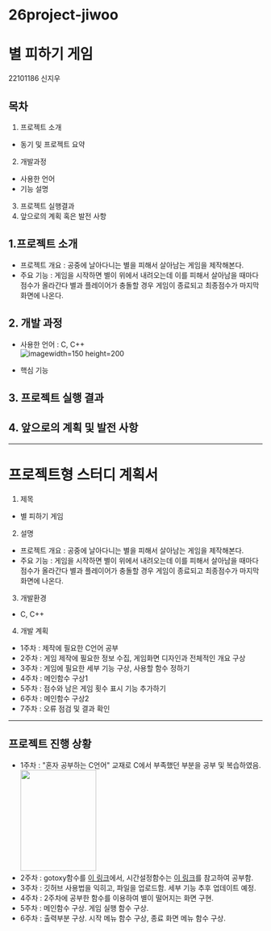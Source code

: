 # 26project-jiwoo

# 별 피하기 게임
22101186 신지우

## 목차
1. 프로젝트 소개
 - 동기 및 프로젝트 요약
2. 개발과정
 - 사용한 언어
 - 기능 설명
3. 프로젝트 실행결과
4. 앞으로의 계획 혹은 발전 사항

## 1.프로젝트 소개
- 프로젝트 개요 : 공중에 날아다니는 별을 피해서 살아남는 게임을 제작해본다.
- 주요 기능 : 게임을 시작하면 별이 위에서 내려오는데 이를 피해서 살아남을 때마다 점수가 올라간다 별과 플레이어가 충돌할 경우 게임이 종료되고 최종점수가 마지막 화면에 나온다.

## 2. 개발 과정
- 사용한 언어 : C, C++
<br> ![image](https://user-images.githubusercontent.com/90715224/188795705-068ad1cf-b536-4a47-9c59-9d84953afb85.png)width=150 height=200

 
- 핵심 기능

## 3. 프로젝트 실행 결과
## 4. 앞으로의 계획 및 발전 사항


---
# 프로젝트형 스터디 계획서

1. 제목
- 별 피하기 게임

2. 설명
- 프로젝트 개요 : 공중에 날아다니는 별을 피해서 살아남는 게임을 제작해본다.
- 주요 기능 : 게임을 시작하면 별이 위에서 내려오는데 이를 피해서 살아남을 때마다 점수가 올라간다 별과 플레이어가 충돌할 경우 게임이 종료되고 최종점수가 마지막 화면에 나온다.

3. 개발환경
- C, C++

4. 개발 계획
- 1주차 : 제작에 필요한 C언어 공부
- 2주차 : 게임 제작에 필요한 정보 수집, 게임화면 디자인과 전체적인 개요 구상
- 3주차 : 게임에 필요한 세부 기능 구상, 사용할 함수 정하기
- 4주차 : 메인함수 구상1
- 5주차 : 점수와 남은 게임 횟수 표시 기능 추가하기
- 6주차 : 메인함수 구상2
- 7주차 : 오류 점검 및 결과 확인

---

## 프로젝트 진행 상황
- 1주차 : "혼자 공부하는 C언어" 교재로 C에서 부족했던 부분을 공부 및 복습하였음.<br> <img src="https://lh5.googleusercontent.com/IiWWJU3sTd4_0VLzoBktoQa0J9BDWW4d7Ljn6Jmc8Bh8Y1Pioh-ZS3BnBaUpEMKXUnAOWjU9WwrcV8t3ZOMmcKqA-qmxrpMRhvQMPs8ZhXCbrVit_vyCPTi2yYef4_qInD4bNUFD" width=150 height=200></img>
- 2주차 : gotoxy함수를 [이 링크](https://hyomyo.tistory.com/27)에서, 시간설정함수는 [이 링크](https://hyomyo.tistory.com/20?category=820372)를 참고하여 공부함.
- 3주차 : 깃허브 사용법을 익히고, 파일을 업로드함. 세부 기능 추후 업데이트 예정.
- 4주차 : 2주차에 공부한 함수를 이용하여 별이 떨어지는 화면 구현.
- 5주차 : 메인함수 구상. 게임 실행 함수 구상.
- 6주차 : 출력부분 구상. 시작 메뉴 함수 구상, 종료 화면 메뉴 함수 구상.

